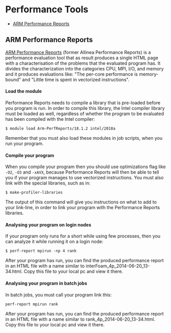 <h1>Performance Tools</h1>

<ul class='toc-indentation'>
<li><a href='#performance-reports'>ARM Performance Reports</a></li>
</ul>

<h2 id="performance-reports">ARM Performance Reports</h2>

<a href='https://www.arm.com/products/development-tools/hpc-tools/cross-platform/performance-reports'>ARM Performance Reports</a> (former Allinea Performance Reports) is a performance evaluation tool that as result produces a single HTML page with a characterisation of the problems that the evaluated program has. It divides the characterization into the categories CPU, MPI, I/O, and memory and it produces evaluations like: "The per-core performance is memory-bound" and "Little time is spent in vectorized instructions".

<h4>Load the module</h4>

Performance Reports needs to compile a library that is pre-loaded before you program is run. In order to compile this library, the Intel compiler library must be loaded as well, regardless of whether the program to be evaluated has been compiled with the Intel compiler:

    $ module load Arm-PerfReports/18.1.2 intel/2018a

Remember that you must also load these modules in job scripts, when you run your program.

<h4>Compile your program</h4>

When you compile your program then you should use optimizations flag like <code class="code">-O2</code>, <code class="code">-O3</code> and <code class="code">-xAVX</code>, because Performance Reports will then be able to tell you if your program manages to use vectorized instructions. You must also link with the special libraries, such as in:

    $ make-profiler-libraries

The output of this command will give you instructions on what to add to your link-line, in order to link your program with the Performance Reports libraries.

<h4>Analysing your program on login nodes</h4>

If your program only runs for a short while using few processes, then you can analyze it while running it on a login node:

    $ perf-report mpirun -np 4 rank

After your program has run, you can find the produced performance report in an HTML file with a name similar to interFoam_4p_2014-06-20_13-34.html. Copy this file to your local pc and view it there.

<h4>Analysing your program in batch jobs</h4>

In batch jobs, you must call your program link this:

    perf-report mpirun rank

After your program has run, you can find the produced performance report in an HTML file with a name similar to rank_4p_2014-06-20_13-34.html. Copy this file to your local pc and view it there.
